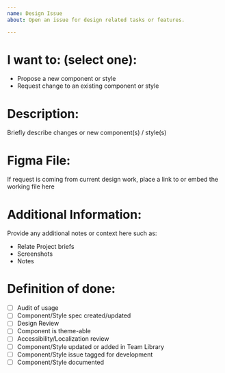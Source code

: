 ```yaml
---
name: Design Issue
about: Open an issue for design related tasks or features.

---
```


# I want to: (select one):

- Propose a new component or style
- Request change to an existing component or style

# Description:

Briefly describe changes or new component(s) / style(s)

# Figma File:

If request is coming from current design work, place a link to or embed the working file here

# Additional Information:

Provide any additional notes or context here such as:
- Relate Project briefs
- Screenshots
- Notes

# Definition of done:

- [ ] Audit of usage
- [ ] Component/Style spec created/updated
- [ ] Design Review
- [ ] Component is theme-able
- [ ] Accessibility/Localization review
- [ ] Component/Style updated or added in Team Library
- [ ] Component/Style issue tagged for development
- [ ] Component/Style documented
